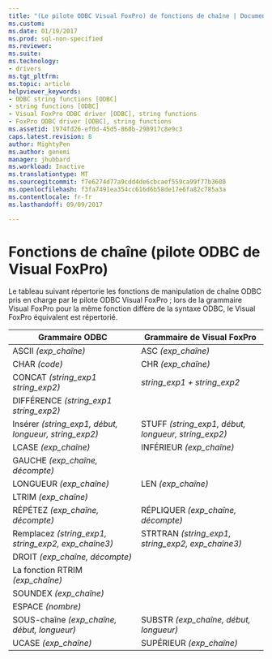 ```yaml
---
title: "(Le pilote ODBC Visual FoxPro) de fonctions de chaîne | Documents Microsoft"
ms.custom: 
ms.date: 01/19/2017
ms.prod: sql-non-specified
ms.reviewer: 
ms.suite: 
ms.technology:
- drivers
ms.tgt_pltfrm: 
ms.topic: article
helpviewer_keywords:
- ODBC string functions [ODBC]
- string functions [ODBC]
- Visual FoxPro ODBC driver [ODBC], string functions
- FoxPro ODBC driver [ODBC], string functions
ms.assetid: 1974fd26-ef0d-45d5-860b-298917c8e9c3
caps.latest.revision: 8
author: MightyPen
ms.author: genemi
manager: jhubbard
ms.workload: Inactive
ms.translationtype: MT
ms.sourcegitcommit: f7e6274d77a9cdd4de6cbcaef559ca99f77b3608
ms.openlocfilehash: f3fa7491ea354cc616d6b58de17e6fa82c785a3a
ms.contentlocale: fr-fr
ms.lasthandoff: 09/09/2017

---
```

# <a name="string-functions-visual-foxpro-odbc-driver"></a>Fonctions de chaîne (pilote ODBC de Visual FoxPro)
Le tableau suivant répertorie les fonctions de manipulation de chaîne ODBC pris en charge par le pilote ODBC Visual FoxPro ; lors de la grammaire Visual FoxPro pour la même fonction diffère de la syntaxe ODBC, le Visual FoxPro équivalent est répertorié.  
  
|Grammaire ODBC|Grammaire de Visual FoxPro|  
|------------------|---------------------------|  
|ASCII *(exp_chaîne)*|ASC *(exp_chaîne)*|  
|CHAR *(code)*|CHR *(exp_chaîne)*|  
|CONCAT *(string_exp1 string_exp2)*|*string_exp1 + string_exp2*|  
|DIFFÉRENCE *(string_exp1 string_exp2)*||  
|Insérer *(string_exp1, début, longueur, string_exp2)*|STUFF *(string_exp1, début, longueur, string_exp2)*|  
|LCASE *(exp_chaîne)*|INFÉRIEUR *(exp_chaîne)*|  
|GAUCHE *(exp_chaîne, décompte)*||  
|LONGUEUR *(exp_chaîne)*|LEN *(exp_chaîne)*|  
|LTRIM *(exp_chaîne)*||  
|RÉPÉTEZ *(exp_chaîne, décompte)*|RÉPLIQUER *(exp_chaîne, décompte)*|  
|Remplacez *(string_exp1, string_exp2, exp_chaîne3)*|STRTRAN *(string_exp1, string_exp2, exp_chaîne3)*|  
|DROIT *(exp_chaîne, décompte)*||  
|La fonction RTRIM *(exp_chaîne)*||  
|SOUNDEX *(exp_chaîne)*||  
|ESPACE *(nombre)*||  
|SOUS-chaîne *(exp_chaîne, début, longueur)*|SUBSTR *(exp_chaîne, début, longueur)*|  
|UCASE *(exp_chaîne)*|SUPÉRIEUR *(exp_chaîne)*|

